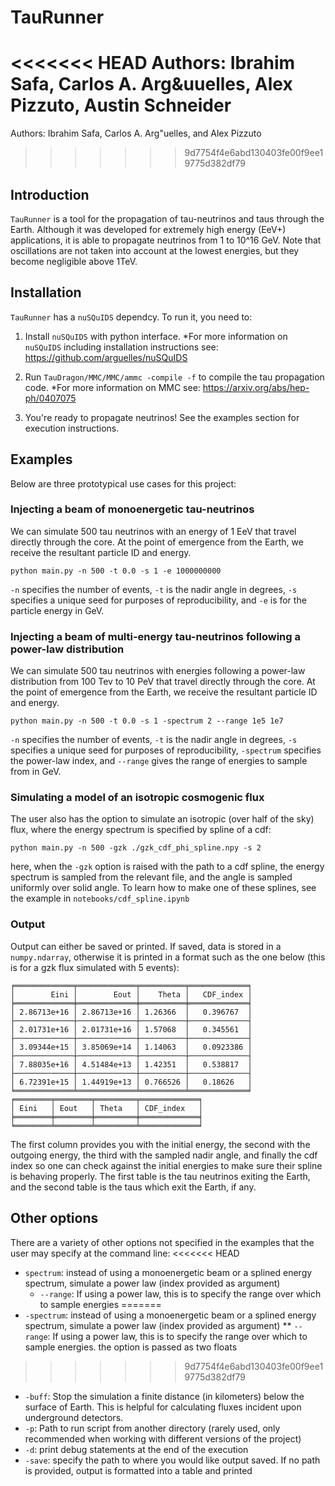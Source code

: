 # TauRunner

<<<<<<< HEAD
Authors: Ibrahim Safa, Carlos A. Arg&uuelles, Alex Pizzuto, Austin Schneider
=======
Authors: Ibrahim Safa, Carlos A. Arg\"uelles, and Alex Pizzuto
>>>>>>> 9d7754f4e6abd130403fe00f9ee19775d382df79

## Introduction

`TauRunner` is a tool for the propagation of tau-neutrinos and taus through the Earth. Although it was developed for extremely high energy (EeV+) applications, it is able to propagate neutrinos from 1 to 10^16 GeV. Note that oscillations are not taken into account at the lowest energies, but they become negligible above 1TeV.   

## Installation

`TauRunner` has a `nuSQuIDS` dependcy. To run it, you need to: 

1) Install `nuSQuIDS` with python interface. 
  *For more information on `nuSQuIDS` including installation instructions see: https://github.com/arguelles/nuSQuIDS

2) Run `TauDragon/MMC/MMC/ammc -compile -f` to compile the tau propagation code. 
  *For more information on MMC see: https://arxiv.org/abs/hep-ph/0407075

3) You're ready to propagate neutrinos! See the examples section for execution instructions.

## Examples
Below are three prototypical use cases for this project:

### Injecting a beam of monoenergetic tau-neutrinos
We can simulate 500 tau neutrinos with an energy of 1 EeV that travel directly through the core. At the point of emergence from the Earth, we receive the resultant particle ID and energy.
```console
python main.py -n 500 -t 0.0 -s 1 -e 1000000000
```
`-n` specifies the number of events, `-t` is the nadir angle in degrees, `-s` specifies a unique seed for purposes of reproducibility, and `-e` is for the particle energy in GeV. 

### Injecting a beam of multi-energy tau-neutrinos following a power-law distribution

We can simulate 500 tau neutrinos with energies following a power-law distribution from 100 Tev to 10 PeV that travel directly through the core. At the point of emergence from the Earth, we receive the resultant particle ID and energy.
```console
python main.py -n 500 -t 0.0 -s 1 -spectrum 2 --range 1e5 1e7
```
`-n` specifies the number of events, `-t` is the nadir angle in degrees, `-s` specifies a unique seed for purposes of reproducibility, `-spectrum` specifies the power-law index, and `--range` gives the range of energies to sample from in GeV. 

### Simulating a model of an isotropic cosmogenic flux
The user also has the option to simulate an isotropic (over half of the sky) flux, where the energy spectrum is specified by spline of a cdf:
```console
python main.py -n 500 -gzk ./gzk_cdf_phi_spline.npy -s 2
```
here, when the `-gzk` option is raised with the path to a cdf spline, the energy spectrum is sampled from the relevant file, and the angle is sampled uniformly over solid angle. To learn how to make one of these splines, see the example in `notebooks/cdf_spline.ipynb`

### Output
Output can either be saved or printed. If saved, data is stored in a `numpy.ndarray`, otherwise it is printed in a format such as the one below (this is for a gzk flux simulated with 5 events):
```console
╒═════════════╤═════════════╤══════════╤═════════════╕
│        Eini │        Eout │    Theta │   CDF_index │
╞═════════════╪═════════════╪══════════╪═════════════╡
│ 2.86713e+16 │ 2.86713e+16 │ 1.26366  │   0.396767  │
├─────────────┼─────────────┼──────────┼─────────────┤
│ 2.01731e+16 │ 2.01731e+16 │ 1.57068  │   0.345561  │
├─────────────┼─────────────┼──────────┼─────────────┤
│ 3.09344e+15 │ 3.85069e+14 │ 1.14063  │   0.0923386 │
├─────────────┼─────────────┼──────────┼─────────────┤
│ 7.88035e+16 │ 4.51484e+13 │ 1.42351  │   0.538817  │
├─────────────┼─────────────┼──────────┼─────────────┤
│ 6.72391e+15 │ 1.44919e+13 │ 0.766526 │   0.18626   │
╘═════════════╧═════════════╧══════════╧═════════════╛
╒════════╤════════╤═════════╤═════════════╕
│ Eini   │ Eout   │ Theta   │ CDF_index   │
╞════════╪════════╪═════════╪═════════════╡
╘════════╧════════╧═════════╧═════════════╛
```
The first column provides you with the initial energy, the second with the outgoing energy, the third with the sampled nadir angle, and finally the cdf index so one can check against the initial energies to make sure their spline is behaving properly. The first table is the tau neutrinos exiting the Earth, and the second table is the taus which exit the Earth, if any.

## Other options
There are a variety of other options not specified in the examples that the user may specify at the command line:
<<<<<<< HEAD
* `spectrum`: instead of using a monoenergetic beam or a splined energy spectrum, simulate a power law (index provided as argument)
    * `--range`: If using a power law, this is to specify the range over which to sample energies
=======
* `-spectrum`: instead of using a monoenergetic beam or a splined energy spectrum, simulate a power law (index provided as argument)
** `--range`: If using a power law, this is to specify the range over which to sample energies. the option is passed as two floats
>>>>>>> 9d7754f4e6abd130403fe00f9ee19775d382df79
* `-buff`: Stop the simulation a finite distance (in kilometers) below the surface of Earth. This is helpful for calculating fluxes incident upon underground detectors.
* `-p`: Path to run script from another directory (rarely used, only recommended when working with different versions of the project)
* `-d`: print debug statements at the end of the execution
* `-save`: specify the path to where you would like output saved. If no path is provided, output is formatted into a table and printed
